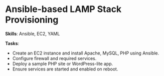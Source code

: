 # Ansible-based LAMP Stack Provisioning

**Skills**: Ansible, EC2, YAML

**Tasks**:
- Create an EC2 instance and install Apache, MySQL, PHP using Ansible.
- Configure firewall and required services.
- Deploy a sample PHP site or WordPress-lite app.
- Ensure services are started and enabled on reboot.